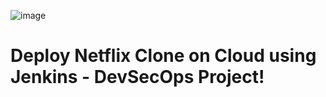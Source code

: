 ![image](https://github.com/user-attachments/assets/d0b738bb-5cd1-46b9-a6df-7e3665752057)
###
# **Deploy Netflix Clone on Cloud using Jenkins - DevSecOps Project!**

